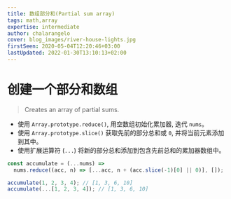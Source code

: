 ```yaml
---
title: 数组部分和(Partial sum array)
tags: math,array
expertise: intermediate
author: chalarangelo
cover: blog_images/river-house-lights.jpg
firstSeen: 2020-05-04T12:20:46+03:00
lastUpdated: 2022-01-30T13:10:13+02:00
---
```


# 创建一个部分和数组
> Creates an array of partial sums.

- 使用 `Array.prototype.reduce()`, 用空数组初始化累加器, 迭代 `nums`。
- 使用 `Array.prototype.slice()` 获取先前的部分总和或 `0`, 并将当前元素添加到其中。
- 使用扩展运算符 (`...`) 将新的部分总和添加到包含先前总和的累加器数组中。

```js
const accumulate = (...nums) =>
  nums.reduce((acc, n) => [...acc, n + (acc.slice(-1)[0] || 0)], []);
```

```js
accumulate(1, 2, 3, 4); // [1, 3, 6, 10]
accumulate(...[1, 2, 3, 4]); // [1, 3, 6, 10]
```
